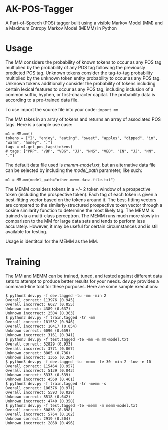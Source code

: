 # AK-POS-Tagger
A Part-of-Speech (POS) tagger built using a visible Markov Model (MM) and a Maximum Entropy Markov Model (MEMM) in Python

# Usage

The MM considers the probability of known tokens to occur as any POS tag multiplied by the probability of any POS tag following the previously predicted POS tag. Unknown tokens consider the tag-to-tag probability multiplied by the unknown token entity probability to occur as any POS tag. Unknown tokens additionally consider the probability of tokens including certain lexical features to occur as any POS tag, including inclusion of a common suffix, hyphen, or first-character capital. The probability data is according to a pre-trained data file.

To use import the source file into your code: `import mm`

The MM takes in an array of tokens and returns an array of associated POS tags. Here is a sample use case:

```
m1 = MM.mm()
tokens = ["I", "enjoy", "eating", "sweet", "apples", "dipped", "in", "warm", "honey", "."]
tags = m1.get_pos_tags(tokens)
# tags: ["PRP", "VBP", "VBG", "JJ", "NNS", "VBD", "IN", "JJ", "NN", "."]
```

The default data file used is *memm-model.txt*, but an alternative data file can be selected by including the *model_path* parameter, like such:

```
m1 = MM.mm(model_path="other-memm-data-file.txt")
```

The MEMM considers tokens in a +/- 2 token window of a prospective token (including the prospective token). Each tag of each token is given a best-fitting vector based on the tokens around it. The best-fitting vectors are compared to the similarly-structured prospective token vector through a cosine similarity function to determine the most likely tag. The MEMM is trained via a multi-class perceptron. The MEMM runs much more slowly in comparison to the MM for large data sets and tends to perform less accurately. However, it may be useful for certain circumstances and is still available for testing.

Usage is identitcal for the MEMM as the MM.

# Training

The MM and MEMM can be trained, tuned, and tested against different data sets to attempt to produce better results for your needs. *dev.py* provides a command-line tool for these purposes. Here are some sample executions:

```
$ python3 dev.py -f dev.tagged -tu -mm -min 2
Overall correct: 113976 (0.945)
Overall incorrect: 6627 (0.055)
Unknown correct: 4389 (0.637)
Unknown incorrect: 2504 (0.363)
$ python3 dev.py -f train.tagged -tr -mm
Overall correct: 181552 (0.946)
Overall incorrect: 10417 (0.054)
Unknown correct: 6096 (0.659)
Unknown incorrect: 3161 (0.341)
$ python3 dev.py -f test.tagged -te -mm -m mm-model.txt
Overall correct: 52829 (0.933)
Overall incorrect: 3771 (0.067)
Unknown correct: 3805 (0.736)
Unknown incorrect: 1365 (0.264)
$ python3 dev.py -f dev.tagged -tu -memm -fe 30 -min 2 -low -e 10
Overall correct: 115464 (0.957)
Overall incorrect: 5139 (0.043)
Unknown correct: 5333 (0.539)
Unknown incorrect: 4560 (0.461)
$ python3 dev.py -f train.tagged -tr -memm -s
Overall correct: 186376 (0.971)
Overall incorrect: 5593 (0.029)
Unknown correct: 8518 (0.642)
Unknown incorrect: 4740 (0.358)
$ python3 dev.py -f test.tagged -te -memm -m memm-model.txt
Overall correct: 50836 (0.898)
Overall incorrect: 5764 (0.102)
Unknown correct: 2919 (0.504)
Unknown incorrect: 2868 (0.496)
```
